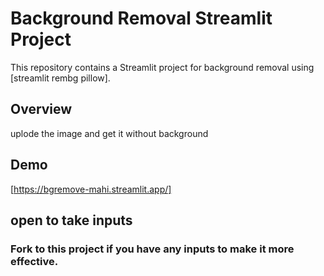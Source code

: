 # Background Removal Streamlit Project

This repository contains a Streamlit project for background removal using [streamlit
rembg
pillow].

## Overview

uplode the image and get it without background

## Demo

[https://bgremove-mahi.streamlit.app/]

## open to take inputs
### Fork to this project if you have any inputs to make it more effective.


